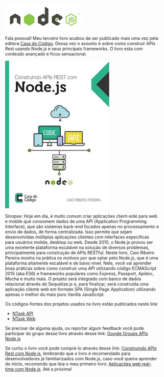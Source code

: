 ![Livro: Construindo APIs Rest com Node.js](../images/nodejs-logo.jpg "Livro: Construindo APIs Rest com Node.js")

Fala pessoal! Meu terceiro livro acabou de ser publicado mais uma vez pela editora [Casa do Código](http://www.casadocodigo.com.br). Dessa vez o assunto é sobre como construir APIs Rest usando Node.js e seus principais frameworks. O livro esta com conteúdo avançado e ficou sensacional.

[![](../images/livro-construindo-apis-rest-com-nodejs.jpeg)](http://www.casadocodigo.com.br/products/livro-apis-nodejs) 

Sinopse: Hoje em dia, é muito comum criar aplicações client-side para web e mobile que consomem dados de uma API (Application Programming Interface), que são sistemas back-end focados apenas no processamento e envio de dados, de forma centralizada. Isso permite que sejam desenvolvidas múltiplas aplicações clientes com interfaces específicas para usuários mobile, desktop ou web. Desde 2010, o Node.js provou ser uma excelente plataforma escalável na solução de diversos problemas, principalmente para construção de APIs RESTful.
Neste livro, Caio Ribeiro Pereira mostra na prática os motivos por que optar pelo Node.js, que é uma plataforma altamente escalável e de baixo nível. Nele, você vai aprender boas práticas sobre como construir uma API utilizando código ECMAScript 2015 (aka ES6) e frameworks populares como Express, Passport, Apidoc, Mocha e muito mais.
O projeto será integrado com banco de dados relacional através do Sequelize.js e, para finalizar, será construída uma aplicação cliente web em formato SPA (Single Page Application) utilizando apenas o melhor do mais puro Vanilla JavaScript.

Os códigos-fontes dos projetos usados no livro estão publicados neste link:

*   [NTask API](https://github.com/caio-ribeiro-pereira/ntask-api)
*   [NTask Web](https://github.com/caio-ribeiro-pereira/ntask-web)

Se precisar de alguma ajuda, ou reportar algum feedback você pode participar do grupo desse livro através desse link: [Google Groups APIs Node.js](https://groups.google.com/forum/#!forum/apis-nodejs)

Se curtiu o livro você pode comprá-lo através desse link: [Construindo APIs Rest com Node.js](http://www.casadocodigo.com.br/products/livro-apis-nodejs), lembrando que o livro é recomendado para desenvolvedores já familiarizados com Node.js, caso você queira aprender do início, recomendo que leia o meu primeiro livro: [Aplicações web real-time com Node.js](http://www.casadocodigo.com.br/products/livro-nodejs).
Até a próxima!